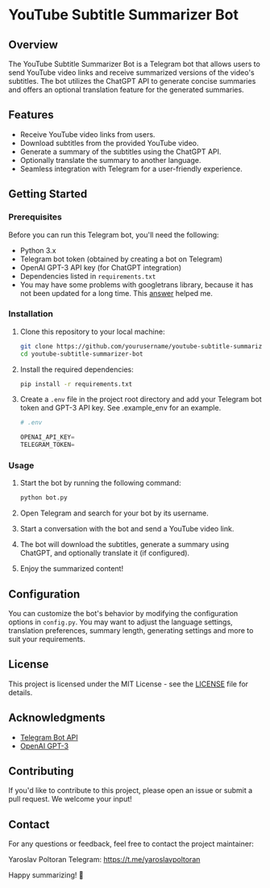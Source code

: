 # YouTube Subtitle Summarizer Bot

## Overview

The YouTube Subtitle Summarizer Bot is a Telegram bot that allows users to send YouTube video links and receive summarized versions of the video's subtitles. The bot utilizes the ChatGPT API to generate concise summaries and offers an optional translation feature for the generated summaries.

## Features

- Receive YouTube video links from users.
- Download subtitles from the provided YouTube video.
- Generate a summary of the subtitles using the ChatGPT API.
- Optionally translate the summary to another language.
- Seamless integration with Telegram for a user-friendly experience.

## Getting Started

### Prerequisites

Before you can run this Telegram bot, you'll need the following:

- Python 3.x
- Telegram bot token (obtained by creating a bot on Telegram)
- OpenAI GPT-3 API key (for ChatGPT integration)
- Dependencies listed in `requirements.txt`
- You may have some problems with googletrans library, because it has not been updated for a long time. This [answer](https://stackoverflow.com/questions/72796594/attributeerror-module-httpcore-has-no-attribute-synchttptransport) helped me.

### Installation

1. Clone this repository to your local machine:

   ```bash
   git clone https://github.com/yourusername/youtube-subtitle-summarizer-bot.git
   cd youtube-subtitle-summarizer-bot
   ```

2. Install the required dependencies:

   ```bash
   pip install -r requirements.txt
   ```

3. Create a `.env` file in the project root directory and add your Telegram bot token and GPT-3 API key. See .example_env for an example.

   ```python
   # .env

   OPENAI_API_KEY=
   TELEGRAM_TOKEN=
   ```

### Usage

1. Start the bot by running the following command:

   ```bash
   python bot.py
   ```

2. Open Telegram and search for your bot by its username.

3. Start a conversation with the bot and send a YouTube video link.

4. The bot will download the subtitles, generate a summary using ChatGPT, and optionally translate it (if configured).

5. Enjoy the summarized content!

## Configuration

You can customize the bot's behavior by modifying the configuration options in `config.py`. You may want to adjust the language settings, translation preferences, summary length, generating settings and more to suit your requirements.

## License

This project is licensed under the MIT License - see the [LICENSE](LICENSE) file for details.

## Acknowledgments

- [Telegram Bot API](https://core.telegram.org/bots/api)
- [OpenAI GPT-3](https://beta.openai.com/)

## Contributing

If you'd like to contribute to this project, please open an issue or submit a pull request. We welcome your input!

## Contact

For any questions or feedback, feel free to contact the project maintainer:

Yaroslav Poltoran
Telegram: https://t.me/yaroslavpoltoran

Happy summarizing! 🚀